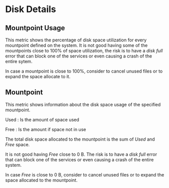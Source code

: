 # Disk Details

## Mountpoint Usage

This metric shows the percentage of disk space utilization for every mountpoint
defined on the system. It is not good having some of the mountpoints close to
100% of space utilization, the risk is to have a *disk full* error that can
block one of the services or even causing a crash of the entire sytem.

In case a mountpoint is close to 100%, consider to cancel unused files or to
expand the space allocate to it.

## Mountpoint

This metric shows information about the disk space usage of the specified
mountpoint.

Used
:  Is the amount of space used

Free
:  Is the amount if space not in use

The total disk space allocated to the mountpoint is the sum of *Used* and *Free*
space.

It is not good having *Free* close to 0 B. The risk is to have a *disk full*
error that can block one of the services or even causing a crash of the entire
system.

In case *Free* is close to 0 B, consider to cancel unused files or to expand the
space allocated to the mountpoint.

